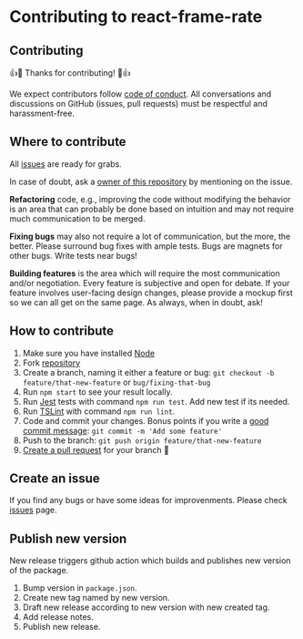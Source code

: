 # Contributing to react-frame-rate

## Contributing

👍🎉 Thanks for contributing! 🎉👍

We expect contributors follow [code of conduct](CODE_OF_CONDUCT.md).
All conversations and discussions on GitHub (issues, pull requests) must be respectful and harassment-free.

## Where to contribute

All [issues](https://github.com/stesel/react-frame-rate/issues) are ready for grabs.

In case of doubt, ask a [owner of this repository](https://github.com/stesel) by mentioning on the issue.

**Refactoring** code, e.g., improving the code without modifying the behavior is an area that can probably be done based on intuition and may not require much communication to be merged.

**Fixing bugs** may also not require a lot of communication, but the more, the better. Please surround bug fixes with ample tests. Bugs are magnets for other bugs. Write tests near bugs!

**Building features** is the area which will require the most communication and/or negotiation. Every feature is subjective and open for debate. If your feature involves user-facing design changes, please provide a mockup first so we can all get on the same page. As always, when in doubt, ask!

## How to contribute

1. Make sure you have installed [Node](https://nodejs.org/en/download/)
2. Fork [repository](https://github.com/stesel/react-frame-rate/fork)
3. Create a branch, naming it either a feature or bug: `git checkout -b feature/that-new-feature` or `bug/fixing-that-bug`
4. Run `npm start` to see your result locally.
5. Run [Jest](https://jestjs.io/) tests with command `npm run test`. Add new test if its needed.
6. Run [TSLint](https://palantir.github.io/tslint/) with command `npm run lint`.
3. Code and commit your changes. Bonus points if you write a [good commit message](https://chris.beams.io/posts/git-commit/): `git commit -m 'Add some feature'`
4. Push to the branch: `git push origin feature/that-new-feature`
5. [Create a pull request](https://github.com/stesel/react-frame-rate/pulls) for your branch 🎉

## Create an issue

If you find any bugs or have some ideas for improvenments.
Please check [issues](https://github.com/stesel/react-frame-rate/issues) page.

## Publish new version

New release triggers github action which builds and publishes new version of the package.

1. Bump version in `package.json`.
2. Create new tag named by new version.
3. Draft new release according to new version with new created tag.
4. Add release notes.
5. Publish new release.
